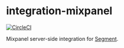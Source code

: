 # integration-mixpanel

[![CircleCI](https://circleci.com/gh/segment-integrations/integration-mixpanel.svg?style=shield&circle-token=b6b6ffb7aa1d00d99f3fff76dce3a93ca013b5b8)](https://circleci.com/gh/segment-integrations/integration-mixpanel)
  
Mixpanel server-side integration for [Segment](https://segment.com).
